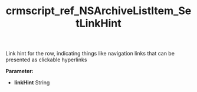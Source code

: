 ﻿---
title: crmscript_ref_NSArchiveListItem_SetLinkHint
description: NSArchiveListItem.SetLinkHint(String linkHint)
intellisense: NSArchiveListItem.SetLinkHint
keywords: NSArchiveListItem, GetLinkHint
so.topic: reference
---

Link hint for the row, indicating things like navigation links that can be presented as clickable hyperlinks

**Parameter:** 
 - **linkHint** String


